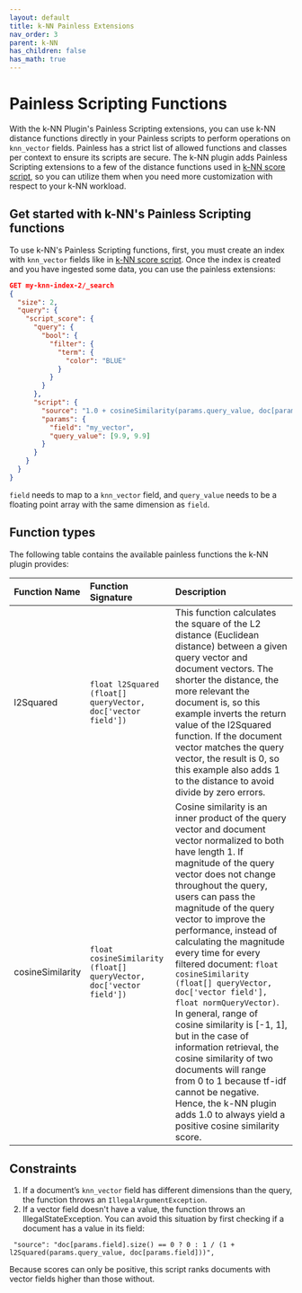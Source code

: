 ```yaml
---
layout: default
title: k-NN Painless Extensions
nav_order: 3
parent: k-NN
has_children: false
has_math: true
---
```


# Painless Scripting Functions

With the k-NN Plugin's Painless Scripting extensions, you can use k-NN distance functions directly in your Painless scripts to perform operations on `knn_vector` fields. Painless has a strict list of allowed functions and classes per context to ensure its scripts are secure. The k-NN plugin adds Painless Scripting extensions to a few of the distance functions used in [k-NN score script](../knn-score-script), so you can utilize them when you need more customization with respect to your k-NN workload.

## Get started with k-NN's Painless Scripting functions

To use k-NN's Painless Scripting functions, first, you must create an index with `knn_vector` fields like in [k-NN score script](../knn-score-script#Getting-started-with-the-score-script). Once the index is created and you have ingested some data, you can use the painless extensions:

```json
GET my-knn-index-2/_search
{
  "size": 2,
  "query": {
    "script_score": {
      "query": {
        "bool": {
          "filter": {
            "term": {
              "color": "BLUE"
            }
          }
        }
      },
      "script": {
        "source": "1.0 + cosineSimilarity(params.query_value, doc[params.field])",
        "params": {
          "field": "my_vector",
          "query_value": [9.9, 9.9]
        }
      }
    }
  }
}
```

`field` needs to map to a `knn_vector` field, and `query_value` needs to be a floating point array with the same dimension as `field`.

## Function types
The following table contains the available painless functions the k-NN plugin provides:

<table>
  <thead style="text-align: left">
  <tr>
    <th>Function Name</th>
    <th>Function Signature</th>
    <th>Description</th>
  </tr>
  </thead>
  <tr>
    <td>l2Squared</td>
    <td><code>float l2Squared (float[] queryVector, doc['vector field'])</code></td>
    <td>This function calculates the square of the L2 distance (Euclidean distance) between a given query vector and document vectors. The shorter the distance, the more relevant the document is, so this example inverts the return value of the l2Squared function. If the document vector matches the query vector, the result is 0, so this example also adds 1 to the distance to avoid divide by zero errors.</td>
  </tr>
  <tr>
    <td>cosineSimilarity</td>
    <td><code>float cosineSimilarity (float[] queryVector, doc['vector field'])</code></td>
    <td>Cosine similarity is an inner product of the query vector and document vector normalized to both have length 1. If magnitude of the query vector does not change throughout the query, users can pass the magnitude of the query vector to improve the performance, instead of calculating the magnitude every time for every filtered document: <code>float cosineSimilarity (float[] queryVector, doc['vector field'], float normQueryVector)</code>. In general, range of cosine similarity is [-1, 1], but in the case of information retrieval, the cosine similarity of two documents will range from 0 to 1 because tf-idf cannot be negative. Hence, the k-NN plugin adds 1.0 to always yield a positive cosine similarity score. </td>
  </tr>
</table>


## Constraints
1. If a document’s `knn_vector` field has different dimensions than the query, the function throws an `IllegalArgumentException`.
2. If a vector field doesn't have a value, the function throws an IllegalStateException.
   You can avoid this situation by first checking if a document has a value in its field:
```
 "source": "doc[params.field].size() == 0 ? 0 : 1 / (1 + l2Squared(params.query_value, doc[params.field]))",
```
Because scores can only be positive, this script ranks documents with vector fields higher than those without.
